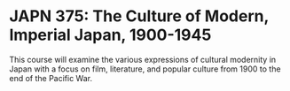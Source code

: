 # JAPN 375: The Culture of Modern, Imperial Japan, 1900-1945

This course will examine the various expressions of cultural modernity in Japan with a focus on film, literature, and popular culture from 1900 to the end of the Pacific War.
